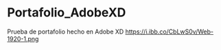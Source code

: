 # Portafolio_AdobeXD
Prueba de portafolio hecho en Adobe XD
https://i.ibb.co/CbLwS0v/Web-1920-1.png
